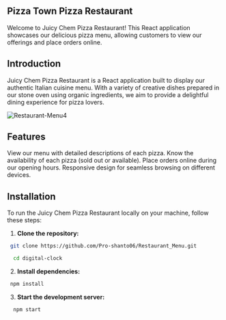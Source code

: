 ## Pizza Town Pizza Restaurant
Welcome to Juicy Chem Pizza Restaurant! This React application showcases our delicious pizza menu, allowing customers to view our offerings and place orders online.

## Introduction
Juicy Chem Pizza Restaurant is a React application built to display our authentic Italian cuisine menu. With a variety of creative dishes prepared in our stone oven using organic ingredients, we aim to provide a delightful dining experience for pizza lovers.

![Restaurant-Menu4](https://github.com/Pro-shanto06/Restaurant_Menu/assets/123327841/7421718c-cc77-4523-a00c-fb4d6ee9bbce)

## Features
View our menu with detailed descriptions of each pizza.
Know the availability of each pizza (sold out or available).
Place orders online during our opening hours.
Responsive design for seamless browsing on different devices.

## Installation
To run the Juicy Chem Pizza Restaurant locally on your machine, follow these steps:
1. **Clone the repository:**
  ```bash
   git clone https://github.com/Pro-shanto06/Restaurant_Menu.git
   ```

 ```bash
   cd digital-clock
   ```
2. **Install dependencies:**
 ```bash
  npm install
   ```
3. **Start the development server:**
 ```bash
   npm start
   ```
